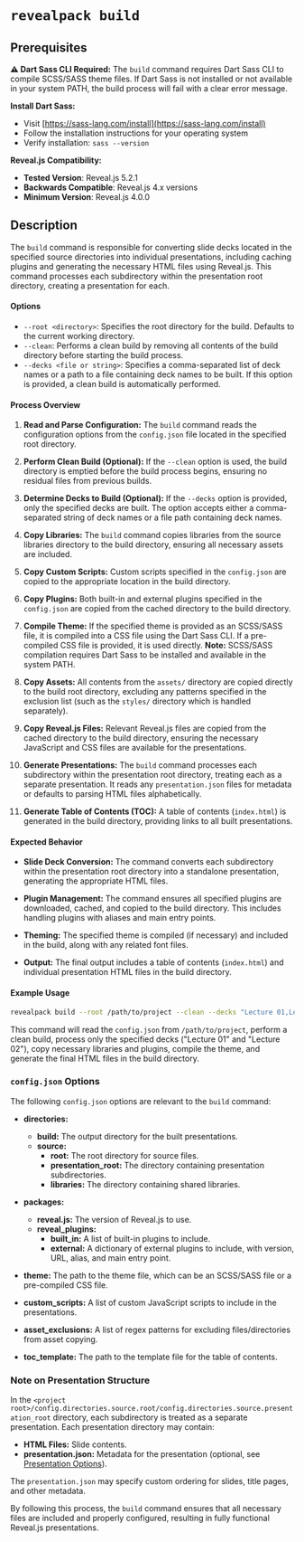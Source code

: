 # `revealpack build`

## Prerequisites

**⚠️ Dart Sass CLI Required:** The `build` command requires Dart Sass CLI to compile SCSS/SASS theme files. If Dart Sass is not installed or not available in your system PATH, the build process will fail with a clear error message.

**Install Dart Sass:**
- Visit [https://sass-lang.com/install](https://sass-lang.com/install)
- Follow the installation instructions for your operating system
- Verify installation: `sass --version`

**Reveal.js Compatibility:**
- **Tested Version**: Reveal.js 5.2.1
- **Backwards Compatible**: Reveal.js 4.x versions
- **Minimum Version**: Reveal.js 4.0.0

## Description

The `build` command is responsible for converting slide decks located in the specified source directories into individual presentations, including caching plugins and generating the necessary HTML files using Reveal.js. This command processes each subdirectory within the presentation root directory, creating a presentation for each.

#### Options

- `--root <directory>`: Specifies the root directory for the build. Defaults to the current working directory.
- `--clean`: Performs a clean build by removing all contents of the build directory before starting the build process.
- `--decks <file or string>`: Specifies a comma-separated list of deck names or a path to a file containing deck names to be built. If this option is provided, a clean build is automatically performed.

#### Process Overview

1. **Read and Parse Configuration:**
   The `build` command reads the configuration options from the `config.json` file located in the specified root directory.

2. **Perform Clean Build (Optional):**
   If the `--clean` option is used, the build directory is emptied before the build process begins, ensuring no residual files from previous builds.

3. **Determine Decks to Build (Optional):**
   If the `--decks` option is provided, only the specified decks are built. The option accepts either a comma-separated string of deck names or a file path containing deck names.

4. **Copy Libraries:**
   The `build` command copies libraries from the source libraries directory to the build directory, ensuring all necessary assets are included.

5. **Copy Custom Scripts:**
   Custom scripts specified in the `config.json` are copied to the appropriate location in the build directory.

6. **Copy Plugins:**
   Both built-in and external plugins specified in the `config.json` are copied from the cached directory to the build directory.

7. **Compile Theme:**
   If the specified theme is provided as an SCSS/SASS file, it is compiled into a CSS file using the Dart Sass CLI. If a pre-compiled CSS file is provided, it is used directly. **Note:** SCSS/SASS compilation requires Dart Sass to be installed and available in the system PATH.

8. **Copy Assets:**
   All contents from the `assets/` directory are copied directly to the build root directory, excluding any patterns specified in the exclusion list (such as the `styles/` directory which is handled separately).

9. **Copy Reveal.js Files:**
   Relevant Reveal.js files are copied from the cached directory to the build directory, ensuring the necessary JavaScript and CSS files are available for the presentations.

10. **Generate Presentations:**
   The `build` command processes each subdirectory within the presentation root directory, treating each as a separate presentation. It reads any `presentation.json` files for metadata or defaults to parsing HTML files alphabetically.

11. **Generate Table of Contents (TOC):**
    A table of contents (`index.html`) is generated in the build directory, providing links to all built presentations.

#### Expected Behavior

- **Slide Deck Conversion:**
  The command converts each subdirectory within the presentation root directory into a standalone presentation, generating the appropriate HTML files.

- **Plugin Management:**
  The command ensures all specified plugins are downloaded, cached, and copied to the build directory. This includes handling plugins with aliases and main entry points.

- **Theming:**
  The specified theme is compiled (if necessary) and included in the build, along with any related font files.

- **Output:**
  The final output includes a table of contents (`index.html`) and individual presentation HTML files in the build directory.

#### Example Usage

```sh
revealpack build --root /path/to/project --clean --decks "Lecture 01,Lecture 02"
```

This command will read the `config.json` from `/path/to/project`, perform a clean build, process only the specified decks ("Lecture 01" and "Lecture 02"), copy necessary libraries and plugins, compile the theme, and generate the final HTML files in the build directory.

### `config.json` Options

The following `config.json` options are relevant to the `build` command:

- **directories:**
  - **build:** The output directory for the built presentations.
  - **source:**
    - **root:** The root directory for source files.
    - **presentation_root:** The directory containing presentation subdirectories.
    - **libraries:** The directory containing shared libraries.

- **packages:**
  - **reveal.js:** The version of Reveal.js to use.
  - **reveal_plugins:**
    - **built_in:** A list of built-in plugins to include.
    - **external:** A dictionary of external plugins to include, with version, URL, alias, and main entry point.

- **theme:** The path to the theme file, which can be an SCSS/SASS file or a pre-compiled CSS file.

- **custom_scripts:** A list of custom JavaScript scripts to include in the presentations.

- **asset_exclusions:** A list of regex patterns for excluding files/directories from asset copying.

- **toc_template:** The path to the template file for the table of contents.

### Note on Presentation Structure

In the `<project root>/config.directories.source.root/config.directories.source.presentation_root` directory, each subdirectory is treated as a separate presentation. Each presentation directory may contain:

- **HTML Files:** Slide contents.
- **presentation.json:** Metadata for the presentation (optional, see [Presentation Options](presentation.md)).

The `presentation.json` may specify custom ordering for slides, title pages, and other metadata.

By following this process, the `build` command ensures that all necessary files are included and properly configured, resulting in fully functional Reveal.js presentations.